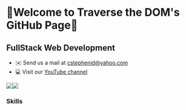 🚀Welcome to Traverse the DOM's GitHub Page🚀 
=================================

FullStack Web Development 
------------------------------------------------
*   ✉️  Send us a mail at [cstephenid@yahoo.com](mailto:cstephenid@yahoo.com)
*   💻  Visit our [YouTube channel](https://www.youtube.com/@TraversetheDOM/)

<a href="https://www.twitter.com/_TraverseDOM" target="_blank" rel="noreferrer"><img
                  src="https://img.shields.io/twitter/follow/_TraverseDOM?logo=twitter&style=for-the-badge&color=0891b2&labelColor=1c1917"
                /></a><a href="https://www.github.com/TraversetheDOM" target="_blank" rel="noreferrer"><img
                  src="https://img.shields.io/github/followers/TraversetheDOM?logo=github&style=for-the-badge&color=0891b2&labelColor=1c1917" /></a>
### Skills
<p align="left">

